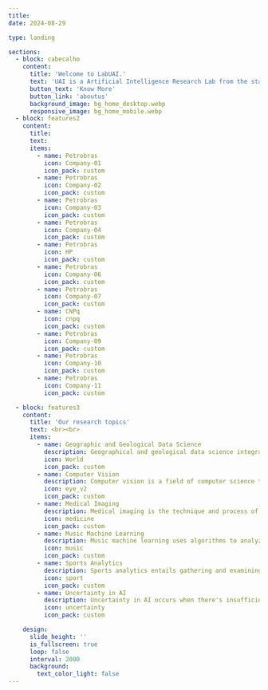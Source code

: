```yaml
---
title:
date: 2024-08-29

type: landing

sections:
  - block: cabecalho
    content:
      title: 'Welcome to LabUAI.'
      text: 'UAI is a Artificial Intelligence Research Lab from the state of Minas Gerais in Brazil.'
      button_text: 'Know More'
      button_link: 'aboutus'
      background_image: bg_home_desktop.webp
      responsive_image: bg_home_mobile.webp
  - block: features2
    content:
      title:
      text:
      items:
        - name: Petrobras
          icon: Company-01
          icon_pack: custom
        - name: Petrobras
          icon: Company-02
          icon_pack: custom
        - name: Petrobras
          icon: Company-03
          icon_pack: custom
        - name: Petrobras
          icon: Company-04
          icon_pack: custom
        - name: Petrobras
          icon: HP
          icon_pack: custom
        - name: Petrobras
          icon: Company-06
          icon_pack: custom
        - name: Petrobras
          icon: Company-07
          icon_pack: custom
        - name: CNPq
          icon: cnpq
          icon_pack: custom
        - name: Petrobras
          icon: Company-09
          icon_pack: custom
        - name: Petrobras
          icon: Company-10
          icon_pack: custom
        - name: Petrobras
          icon: Company-11
          icon_pack: custom

  - block: features3
    content:
      title: 'Our research topics'
      text: <br><br>
      items:
        - name: Geographic and Geological Data Science
          description: Geographical and geological data science integrates spatial and earth data to analyze and solve complex environmental problems.
          icon: World
          icon_pack: custom
        - name: Computer Vision
          description: Computer vision is a field of computer science that focuses on enabling computers to identify and understand objects and people in images and videos.
          icon: eye_v2
          icon_pack: custom
        - name: Medical Imaging
          description: Medical imaging is the technique and process of imaging the interior of a body for clinical analysis and medical intervention.
          icon: medicine
          icon_pack: custom
        - name: Music Machine Learning
          description: Music machine learning uses algorithms to analyze, generate, and understand music through data-driven methods.
          icon: music
          icon_pack: custom
        - name: Sports Analytics
          description: Sports analytics entails gathering and examining historical data to offer a competitive advantage to teams or individuals.
          icon: sport
          icon_pack: custom
        - name: Uncertainty in AI
          description: Uncertainty in AI occurs when there's insufficient information or ambiguity in data, affecting decision-making and predictions.
          icon: uncertainty
          icon_pack: custom

    design:
      slide_height: ''
      is_fullscreen: true
      loop: false
      interval: 2000
      background:
        text_color_light: false
---
```

